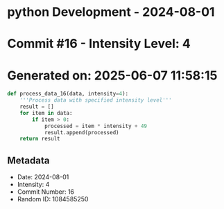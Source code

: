 ﻿# python Development - 2024-08-01
# Commit #16 - Intensity Level: 4
# Generated on: 2025-06-07 11:58:15
```python
def process_data_16(data, intensity=4):
    '''Process data with specified intensity level'''
    result = []
    for item in data:
        if item > 0:
            processed = item * intensity + 49
            result.append(processed)
    return result
```
## Metadata
- Date: 2024-08-01
- Intensity: 4
- Commit Number: 16
- Random ID: 1084585250
